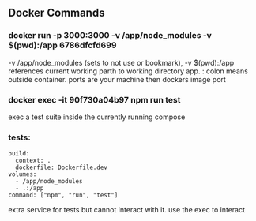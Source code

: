## Docker Commands ##

### docker run -p 3000:3000 -v /app/node_modules -v $(pwd):/app 6786dfcfd699
-v /app/node_modules (sets to not use or bookmark), -v $(pwd):/app references
current working parth to working directory app. : colon means outside container.
ports are your machine then dockers image port

### docker exec -it 90f730a04b97 npm run test
exec a test suite inside the currently running compose

###  tests:
    build:
      context: .
      dockerfile: Dockerfile.dev
    volumes:
      - /app/node_modules
      - .:/app
    command: ["npm", "run", "test"]
extra service for tests but cannot interact with it. use the exec to interact